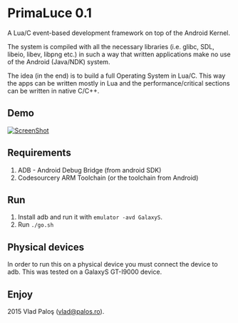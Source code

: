 

# PrimaLuce 0.1

A Lua/C event-based development framework on top of the Android Kernel. 

The system is compiled with all the necessary libraries (i.e. glibc, SDL, libeio, libev, libpng etc.) in such a way that written applications make no use of the Android (Java/NDK) system.

The idea (in the end) is to build a full Operating System in Lua/C. This way the apps can be written mostly in Lua and the performance/critical sections can be written in native C/C++.

## Demo
[![ScreenShot](http://img.youtube.com/vi/IPz7lHmYF-k/0.jpg)](https://www.youtube.com/watch?v=IPz7lHmYF-k&feature=em-upload_owner)


## Requirements
 1. ADB - Android Debug Bridge (from android SDK)
 2. Codesourcery ARM Toolchain (or the toolchain from Android)

## Run
 1. Install adb and run it with `emulator -avd GalaxyS`.
 2. Run `./go.sh`

## Physical devices
 In order to run this on a physical device you must connect the device to adb. This was tested on a GalaxyS GT-I9000 device.
 
## Enjoy 

2015 Vlad Paloş (vlad@palos.ro).  
